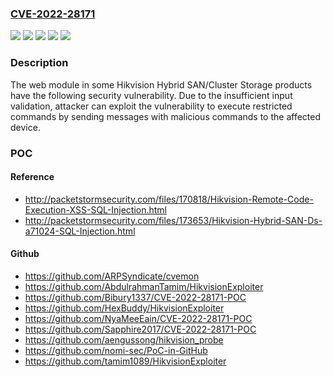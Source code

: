 ### [CVE-2022-28171](https://cve.mitre.org/cgi-bin/cvename.cgi?name=CVE-2022-28171)
![](https://img.shields.io/static/v1?label=Product&message=DS-A71024%2F48%2F72R%2CDS-A80624S%2CDS-A81016S%2CDS-A72024%2F72R%2CDS-A80316S%2CDS-A82024D&color=blue)
![](https://img.shields.io/static/v1?label=Product&message=DS-A71024%2F48R-CVS%2CDS-A72024%2F48R-CVS&color=blue)
![](https://img.shields.io/static/v1?label=Version&message=V1.X%3C%3D%20V1.1.4%20%20&color=brighgreen)
![](https://img.shields.io/static/v1?label=Version&message=V2.X%3C%3D%20V2.3.8-6%20&color=brighgreen)
![](https://img.shields.io/static/v1?label=Vulnerability&message=CWE-78%20OS%20Command%20Injection&color=brighgreen)

### Description

The web module in some Hikvision Hybrid SAN/Cluster Storage products have the following security vulnerability. Due to the insufficient input validation, attacker can exploit the vulnerability to execute restricted commands by sending messages with malicious commands to the affected device.

### POC

#### Reference
- http://packetstormsecurity.com/files/170818/Hikvision-Remote-Code-Execution-XSS-SQL-Injection.html
- http://packetstormsecurity.com/files/173653/Hikvision-Hybrid-SAN-Ds-a71024-SQL-Injection.html

#### Github
- https://github.com/ARPSyndicate/cvemon
- https://github.com/AbdulrahmanTamim/HikvisionExploiter
- https://github.com/Bibury1337/CVE-2022-28171-POC
- https://github.com/HexBuddy/HikvisionExploiter
- https://github.com/NyaMeeEain/CVE-2022-28171-POC
- https://github.com/Sapphire2017/CVE-2022-28171-POC
- https://github.com/aengussong/hikvision_probe
- https://github.com/nomi-sec/PoC-in-GitHub
- https://github.com/tamim1089/HikvisionExploiter

